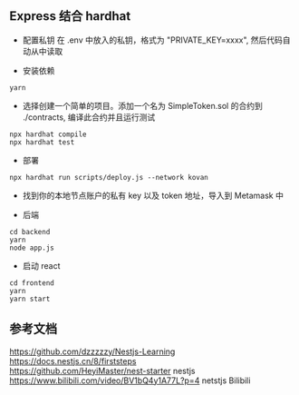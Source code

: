 ## Express 结合 hardhat

- 配置私钥
在 .env 中放入的私钥，格式为 "PRIVATE_KEY=xxxx", 然后代码自动从中读取

- 安装依赖

```shell
yarn
```

- 选择创建一个简单的项目。添加一个名为 SimpleToken.sol 的合约到 ./contracts, 编译此合约并且运行测试

```shell
npx hardhat compile
npx hardhat test
```

- 部署

```shell
npx hardhat run scripts/deploy.js --network kovan
```

- 找到你的本地节点账户的私有 key 以及 token 地址，导入到 Metamask 中

- 后端

```shell
cd backend
yarn
node app.js
```

- 启动 react

```shell
cd frontend
yarn 
yarn start
```


## 参考文档  
https://github.com/dzzzzzy/Nestjs-Learning    
https://docs.nestjs.cn/8/firststeps  
https://github.com/HeyiMaster/nest-starter  nestjs 
https://www.bilibili.com/video/BV1bQ4y1A77L?p=4  netstjs Bilibili
  